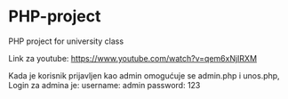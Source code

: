 # PHP-project
PHP project for university class

Link za youtube: https://www.youtube.com/watch?v=qem6xNjIRXM

Kada je korisnik prijavljen kao admin omogućuje se admin.php i unos.php,
Login za admina je:
username: admin
password: 123


